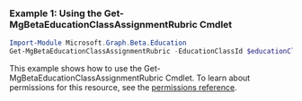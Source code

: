 ### Example 1: Using the Get-MgBetaEducationClassAssignmentRubric Cmdlet
```powershell
Import-Module Microsoft.Graph.Beta.Education
Get-MgBetaEducationClassAssignmentRubric -EducationClassId $educationClassId -EducationAssignmentId $educationAssignmentId
```
This example shows how to use the Get-MgBetaEducationClassAssignmentRubric Cmdlet.
To learn about permissions for this resource, see the [permissions reference](/graph/permissions-reference).
